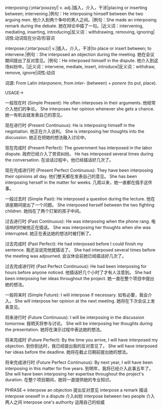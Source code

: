 interposing:/ˌɪntərˈpoʊzɪŋ/| v. adj.|插入，介入，干涉|placing or inserting between; intervening.|例句：He interposing himself between the two arguing men. 他介入到两个争吵的男人之间。|例句：She made an interposing remark during the debate.  她在辩论中插了一句。|近义词：intervening, mediating, inserting, introducing|反义词：withdrawing, removing, ignoring|词性:动词现在分词/形容词

interpose:/ˌɪntərˈpoʊz/| v.|插入，介入，干涉|to place or insert between; to intervene.|例句：She interposed an objection during the meeting.  她在会议期间提出了反对意见。|例句：He interposed himself in the dispute. 他介入到这场纠纷中。|近义词：intervene, mediate, insert, introduce|反义词：withdraw, remove, ignore|词性:动词

词源: From Latin *interponere*, from *inter-* (between) + *ponere* (to put, place).

USAGE->

一般现在时 (Simple Present):
He often interposes in their arguments. 他经常介入他们的争论。
She interposes her opinion whenever she gets a chance.  她一有机会就发表自己的意见。

现在进行时 (Present Continuous):
He is interposing himself in the negotiation. 他正在介入谈判。
She is interposing her thoughts into the discussion. 她正在把她的想法融入讨论中。

现在完成时 (Present Perfect):
The government has interposed in the labor dispute. 政府已经介入了劳资纠纷。
He has interposed several times during the conversation.  在谈话过程中，他已经插话好几次了。

现在完成进行时 (Present Perfect Continuous):
They have been interposing their opinions all day. 他们整天都在发表自己的意见。
She has been interposing herself in the matter for weeks.  几周以来，她一直都在插手这件事。

一般过去时 (Simple Past):
He interposed a question during the lecture. 他在讲座期间提出了一个问题。
She interposed herself between the two fighting children.  她挡在了两个打架的孩子中间。

过去进行时 (Past Continuous):
He was interposing when the phone rang.  电话响的时候他正在插话。
She was interposing her thoughts when she was interrupted.  她正在表达她的想法时被打断了。

过去完成时 (Past Perfect):
He had interposed before I could finish my sentence.  我还没说完他就插话了。
She had interposed several times before the meeting was adjourned.  会议休会前她已经插话好几次了。

过去完成进行时 (Past Perfect Continuous):
He had been interposing for hours before anyone noticed.  他插话好几个小时了才有人注意到。
She had been interposing her ideas throughout the project. 她一直在整个项目中提出她的想法。


一般将来时 (Simple Future):
I will interpose if necessary.  如有必要，我会介入。
She will interpose her opinion at the next meeting.  她将在下次会议上发表意见。

将来进行时 (Future Continuous):
I will be interposing in the discussion tomorrow.  我明天将参与讨论。
She will be interposing her thoughts during the presentation.  她将在演示过程中表达她的想法。

将来完成时 (Future Perfect):
By the time you arrive, I will have interposed my objection.  到你到达时，我已经提出我的反对意见了。
She will have interposed her ideas before the deadline.  她将在截止日期前提出她的想法。

将来完成进行时 (Future Perfect Continuous):
By next year, I will have been interposing in this matter for five years.  到明年，我将已经介入此事五年了。
She will have been interposing her expertise throughout the project's duration.  在整个项目期间，她将一直提供她的专业知识。



PHRASE->
interpose an objection 提出反对意见
interpose a remark 插话
interpose oneself in a dispute 介入纠纷
interpose between two people  介入两人之间
interpose one's authority  运用自己的权威


